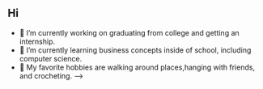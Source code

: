## Hi 

- 🔭 I’m currently working on graduating from college and getting an internship.
- 🌱 I’m currently learning business concepts inside of school, including computer science.
- 👯 My favorite hobbies are walking around places,hanging with friends, and crocheting.
-->
